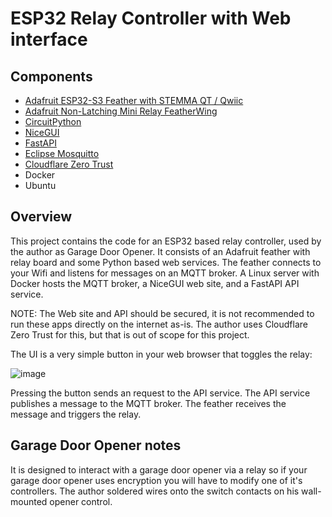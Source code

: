 # ESP32 Relay Controller with Web interface

## Components
* [Adafruit ESP32-S3 Feather with STEMMA QT / Qwiic](https://www.adafruit.com/product/5323)
* [Adafruit Non-Latching Mini Relay FeatherWing](https://www.adafruit.com/product/2895)
* [CircuitPython](https://circuitpython.org/)
* [NiceGUI](https://nicegui.io/)
* [FastAPI](https://fastapi.tiangolo.com/)
* [Eclipse Mosquitto](https://mosquitto.org/)
* [Cloudflare Zero Trust](https://cloudflare.com)
* Docker
* Ubuntu

## Overview

This project contains the code for an ESP32 based relay controller, used by the author as Garage Door Opener.
It consists of an Adafruit feather with relay board and some Python based web services.
The feather connects to your Wifi and listens for messages on an MQTT broker.
A Linux server with Docker hosts the MQTT broker, a NiceGUI web site, and a FastAPI API service.

NOTE: The Web site and API should be secured, it is not recommended to run these apps directly on the internet as-is.
The author uses Cloudflare Zero Trust for this, but that is out of scope for this project.

The UI is a very simple button in your web browser that toggles the relay:

![image](https://github.com/bootswithdefer/garage-door-opener/assets/415790/8019b9e9-a5fd-4dce-8319-3c3c67fb88b7)

Pressing the button sends an request to the API service.
The API service publishes a message to the MQTT broker.
The feather receives the message and triggers the relay.

## Garage Door Opener notes
It is designed to interact with a garage door opener via a relay so if your garage door opener uses encryption you will have to modify one of it's controllers.
The author soldered wires onto the switch contacts on his wall-mounted opener control.
